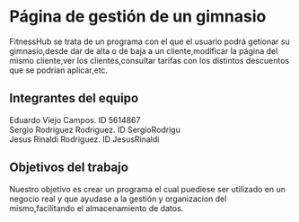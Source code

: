 # Página de gestión de un gimnasio

FitnessHub se trata de un programa con el que el usuario podrá getionar su gimnasio,desde dar de alta o de baja a un cliente,modificar la página del mismo cliente,ver los clientes,consultar tarifas con los distintos descuentos que se podrían aplicar,etc.
## Integrantes del equipo

Eduardo Viejo Campos. ID 5614867                                                                                                                                                   
Sergio Rodriguez Rodriguez. ID SergioRodrigu                                                                                                                                       
Jesus Rinaldi Rodriguez. ID JesusRinaldi

## Objetivos del trabajo

Nuestro objetivo es crear un programa el cual puediese ser utilizado en un negocio real y que ayudase a la gestión y organizacion del mismo,facilitando el almacenamiento de datos.
